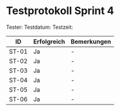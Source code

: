 # Testprotokoll Sprint 4
Tester: 
Testdatum: 
Testzeit: 

ID | Erfolgreich | Bemerkungen
--- | --- | ---
ST-01 | Ja | \-
ST-02 | Ja | \-
ST-03 | Ja | \-
ST-04 | Ja | \-
ST-05 | Ja | \-
ST-06 | Ja | \-